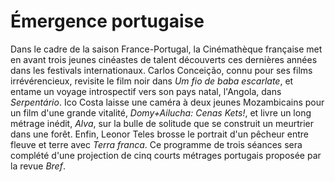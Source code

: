 # Émergence portugaise

Dans le cadre de la saison France-Portugal, la Cinémathèque française met en avant trois jeunes cinéastes de talent découverts ces dernières années dans les festivals internationaux. Carlos Conceição, connu pour ses films irrévérencieux, revisite le film noir dans _Um fio de baba escarlate_, et entame un voyage introspectif vers son pays natal, l'Angola, dans _Serpentário_. Ico Costa laisse une caméra à deux jeunes Mozambicains pour un film d'une grande vitalité, _Domy+Ailucha: Cenas Kets!_, et livre un long métrage inédit, _Alva_, sur la bulle de solitude que se construit un meurtrier dans une forêt. Enfin, Leonor Teles brosse le portrait d'un pêcheur entre fleuve et terre avec _Terra franca_. Ce programme de trois séances sera complété d'une projection de cinq courts métrages portugais proposée par la revue _Bref_.
